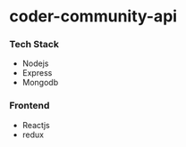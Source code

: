 # coder-community-api

### Tech Stack
- Nodejs
- Express 
- Mongodb


### Frontend
- Reactjs
- redux
